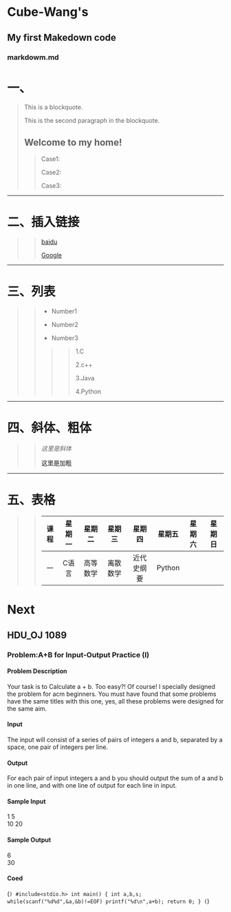 # Cube-Wang's

## My first Makedown code

### markdowm.md
# 一、
> This is a blockquote.
>
> This is the second paragraph in the blockquote.
>
> ## Welcome to my home!
>> Case1:
>>
>> Case2:
>> 
>> Case3:
>>
--------------------------------------------------
# 二、插入链接
>> [baidu](https://www.baidu.com)
>>
>> [Google](https://www.google.com)
--------------------------------------------------
# 三、列表
>> * Number1
>> 
>> * Number2
>> 
>> * Number3
>> 
>>>> 1.C
>>>>
>>>> 2.c++
>>>>
>>>> 3.Java
>>>> 
>>>> 4.Python
>>>> 
--------------------------------------------------
# 四、斜体、粗体
>> *这里是斜体*
>>
>> **这里是加粗**
>>
--------------------------------------------------
# 五、表格
>> 课程|星期一|星期二|星期三|星期四|星期五|星期六|星期日
>> :---:|:---:|:---:|:---:|:---:|:---:|:---:|:---:
>> 一|C语言|高等数学|离散数学|近代史纲要|Python| | 

# Next

## HDU_OJ 1089

### Problem:A+B for Input-Output Practice (I)

#### Problem Description
Your task is to Calculate a + b.
Too easy?! Of course! I specially designed the problem for acm beginners. 
You must have found that some problems have the same titles with this one, yes, all these problems were designed for the same aim.

#### Input
The input will consist of a series of pairs of integers a and b, separated by a space, one pair of integers per line.

#### Output
For each pair of input integers a and b you should output the sum of a and b in one line, and with one line of output for each line in input.

#### Sample Input
1 5  
10 20

#### Sample Output
6  
30
#### Coed
(```)
#include<stdio.h>
int main()
{
   int a,b,s;
   while(scanf("%d%d",&a,&b)!=EOF)
       printf("%d\n",a+b);
   return 0;
}
(```)










